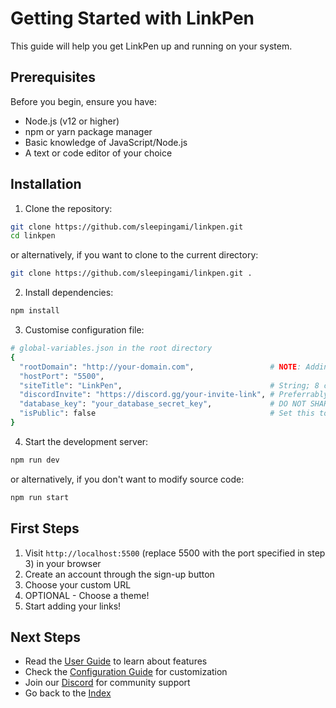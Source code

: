 # Getting Started with LinkPen

This guide will help you get LinkPen up and running on your system.

## Prerequisites

Before you begin, ensure you have:
- Node.js (v12 or higher)
- npm or yarn package manager
- Basic knowledge of JavaScript/Node.js
- A text or code editor of your choice

## Installation

1. Clone the repository:
```bash
git clone https://github.com/sleepingami/linkpen.git
cd linkpen
```

or alternatively, if you want to clone to the current directory:
```bash
git clone https://github.com/sleepingami/linkpen.git .
```

2. Install dependencies:
```bash
npm install
```

3. Customise configuration file:
```bash
# global-variables.json in the root directory
{
  "rootDomain": "http://your-domain.com",                 # NOTE: Adding http:// is mandatory. HTTPS is recommended!
  "hostPort": "5500",
  "siteTitle": "LinkPen",                                 # String; 8 characters or less
  "discordInvite": "https://discord.gg/your-invite-link", # Preferrably a permanent link
  "database_key": "your_database_secret_key",             # DO NOT SHARE THIS KEY WITH ANYONE!
  "isPublic": false                                       # Set this to true if you want to allow anyone to use your instance
}
```

4. Start the development server:
```bash
npm run dev
```

or alternatively, if you don't want to modify source code:
```bash
npm run start
```

## First Steps

1. Visit `http://localhost:5500` (replace 5500 with the port specified in step 3) in your browser
2. Create an account through the sign-up button
3. Choose your custom URL
4. OPTIONAL - Choose a theme!
5. Start adding your links!

## Next Steps

- Read the [User Guide](./user-guide.md) to learn about features
- Check the [Configuration Guide](./configuration.md) for customization
- Join our [Discord](https://discord.gg/pbV2eFEHBt) for community support
- Go back to the [Index](./index.md)